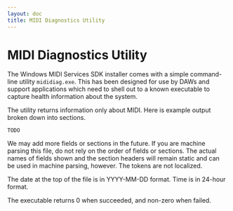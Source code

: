 ```yaml
---
layout: doc
title: MIDI Diagnostics Utility
---
```


# MIDI Diagnostics Utility

The Windows MIDI Services SDK installer comes with a simple command-line utility `mididiag.exe`. This has been designed for use by DAWs and support applications which need to shell out to a known executable to capture health information about the system.

The utility returns information only about MIDI. Here is example output broken down into sections.

```
TODO
```

We may add more fields or sections in the future. If you are machine parsing this file, do not rely on the order of fields or sections. The actual names of fields shown and the section headers will remain static and can be used in machine parsing, however. The tokens are not localized.

The date at the top of the file is in YYYY-MM-DD format. Time is in 24-hour format.

The executable returns 0 when succeeded, and non-zero when failed.
